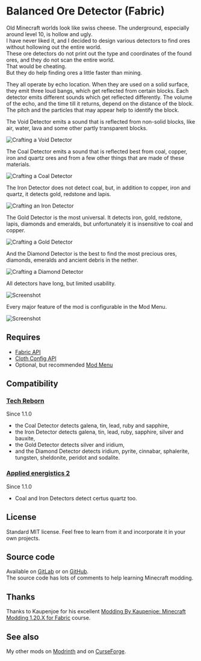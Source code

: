 # Balanced Ore Detector (Fabric)  

Old Minecraft worlds look like swiss cheese. The underground, especially around level 10, is hollow and ugly.  
I have never liked it, and I decided to design various detectors to find ores without hollowing out the entire world.  
These ore detectors do not print out the type and coordinates of the found ores, and they do not scan the entire world.  
That would be cheating.  
But they do help finding ores a little faster than mining.

They all operate by echo location. When they are used on a solid surface, they emit three loud bangs, which get reflected from certain blocks. Each detector emits different sounds which get reflected differently. The volume of the echo, and the time till it returns, depend on the distance of the block. The pitch and the particles that may appear help to identify the block.  

The Void Detector emits a sound that is reflected from non-solid blocks, like air, water, lava and some other partly transparent blocks.

![Crafting a Void Detector](./images/recipe_void.png "Crafting a Void Detector")

The Coal Detector emits a sound that is reflected best from coal, copper, iron and quartz ores and from a few other things that are made of these materials.

![Crafting a Coal Detector](./images/recipe_coal.png "Crafting a Coal Detector")

The Iron Detector does not detect coal, but, in addition to copper, iron and quartz, it detects gold, redstone and lapis.

![Crafting an Iron Detector](./images/recipe_iron.png "Crafting an Iron Detector")

The Gold Detector is the most universal. It detects iron, gold, redstone, lapis, diamonds and emeralds, but unfortunately it is insensitive to coal and copper.

![Crafting a Gold Detector](./images/recipe_gold.png "Crafting a Gold Detector")

And the Diamond Detector is the best to find the most precious ores, diamonds, emeralds and ancient debris in the nether. 

![Crafting a Diamond Detector](./images/recipe_diamond.png "Crafting a Diamond Detector")

All detectors have long, but limited usability.

![Screenshot](./images/screenshot1.png "Screenshot")

Every major feature of the mod is configurable in the Mod Menu.

![Screenshot](./images/modmenu.png "Screenshot")

## Requires

- [Fabric API](https://modrinth.com/mod/fabric-api)  
- [Cloth Config API](https://modrinth.com/mod/cloth-config)
- Optional, but recommended [Mod Menu](https://modrinth.com/mod/modmenu)

## Compatibility

### [Tech Reborn](https://www.curseforge.com/minecraft/mc-mods/techreborn)

Since 1.1.0  

- the Coal Detector detects galena, tin, lead, ruby and sapphire, 
- the Iron Detector detects galena, tin, lead, ruby, sapphire, silver and bauxite,
- the Gold Detector detects silver and iridium,
- and the Diamond Detector detects iridium, pyrite, cinnabar, sphalerite, tungsten, sheldonite, peridot and sodalite.

### [Applied energistics 2](https://www.curseforge.com/minecraft/mc-mods/applied-energistics-2)

Since 1.1.0

- Coal and Iron Detectors detect certus quartz too.

## License

Standard MIT license. Feel free to learn from it and incorporate it in your own projects.  

## Source code

Available on [GitLab](https://gitlab.com/pintergabor/oredetector.git) or on [GitHub](https://github.com/pinter-gabor-at/oredetector.git).  
The source code has lots of comments to help learning Minecraft modding.

## Thanks

Thanks to Kaupenjoe for his excellent [Modding By Kaupenjoe: Minecraft Modding 1.20.X for Fabric](https://www.udemy.com/course/minecraft-modding-120x-for-fabric/) course. 

## See also

My other mods on [Modrinth](https://modrinth.com/user/pinter.gabor) and on [CurseForge](https://www.curseforge.com/members/pintergabor/projects).
